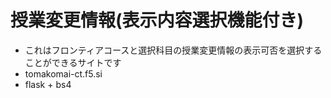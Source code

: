 # 授業変更情報(表示内容選択機能付き)
- これはフロンティアコースと選択科目の授業変更情報の表示可否を選択することができるサイトです
- tomakomai-ct.f5.si
- flask + bs4
